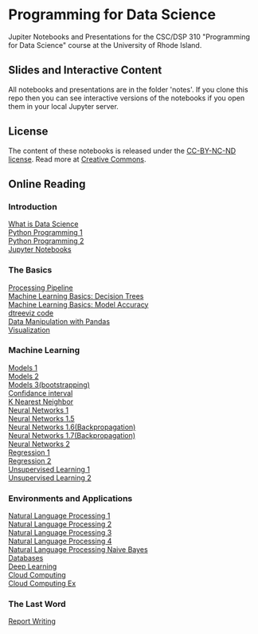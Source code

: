 # Programming for Data Science

Jupiter Notebooks and Presentations for the CSC/DSP 310 "Programming for Data Science" course at the University of Rhode Island.

## Slides and Interactive Content
All notebooks and presentations are in the folder 'notes'.
If you clone this repo then you can see interactive versions of the notebooks if you open them in your local Jupyter server.

## License
The content of these notebooks is released under the [CC-BY-NC-ND license](https://creativecommons.org/licenses/by-sa/4.0/). Read more at [Creative Commons](https://creativecommons.org).

## Online Reading

### Introduction

[What is Data Science](https://github.com/IndraniMandal/ds/blob/master/notes/01-What-is-Data-Science.pdf)<br>
[Python Programming 1](https://github.com/IndraniMandal/CSC310-S20/blob/master/notes/02-python-programming-1.pdf)<br>
[Python Programming 2](https://github.com/IndraniMandal/CSC310-S20/blob/master/notes/03-python-programming-2.pdf)<br>
[Jupyter Notebooks](https://github.com/IndraniMandal/CSC310-S20/blob/master/notes/04-notebooks.pdf)<br>

### The Basics
[Processing Pipeline](https://github.com/IndraniMandal/CSC310-S20/blob/master/notes/05-processing-pipeline.ipynb)<br>
[Machine Learning Basics: Decision Trees](https://github.com/IndraniMandal/CSC310-S20/blob/master/notes/06-machine-learning-basics-1.pdf)<br>
[Machine Learning Basics: Model Accuracy](https://github.com/IndraniMandal/CSC310-S20/blob/master/notes/07-machine-learning-basics-2.ipynb)<br>
[dtreeviz code](https://github.com/IndraniMandal/CSC310-S20/blob/master/notes/07-Machine-learning-2-%20dtreeviz.ipynb.ipynb)<br>
[Data Manipulation with Pandas](https://github.com/IndraniMandal/CSC310-S20/blob/master/notes/08-data-manipulation-pandas.ipynb)<br>
[Visualization](https://github.com/IndraniMandal/CSC310-S20/blob/master/notes/09-visualization.ipynb)<br>

### Machine Learning
[Models 1](https://github.com/IndraniMandal/CSC310-S20/blob/master/notes/10-models.ipynb)<br>
[Models 2](https://github.com/IndraniMandal/CSC310-S20/blob/master/notes/11-models-2.ipynb)<br>
[Models 3(bootstrapping)](https://github.com/IndraniMandal/CSC310-S20/blob/master/notes/12-models-3.pdf)<br>
[Confidance interval](https://github.com/IndraniMandal/CSC310-S20/blob/master/notes/12_models_3.5.ipynb)<br>
[K Nearest Neighbor](https://nbviewer.jupyter.org/github/lutzhamel/ds/blob/master/notes/13-KNN.ipynb)<br>
[Neural Networks 1](https://github.com/lutzhamel/ds/blob/master/notes/14-ANN.pdf)<br>
[Neural Networks 1.5](https://www.slideshare.net/IndraniMandal1/clipboards/neural-networks)<br>
[Neural Networks 1.6(Backpropagation)](https://www.slideshare.net/Simplilearn/backpropagation-and-gradient-descent-in-neural-networks-neural-network-tutorial-simplilearn?qid=d1cb16b5-17ac-4c2c-b393-27a95da2df2e&v=&b=&from_search=2)<br>
[Neural Networks 1.7(Backpropagation)](https://hmkcode.com/ai/backpropagation-step-by-step/)<br>
[Neural Networks 2](https://nbviewer.jupyter.org/github/lutzhamel/ds/blob/master/notes/15-ANN-2.ipynb)<br>
[Regression 1](https://github.com/IndraniMandal/CSC310-S20/blob/master/notes/16-regression.pdf)<br>
[Regression 2](https://nbviewer.jupyter.org/github/lutzhamel/ds/blob/master/notes/16a-regression.ipynb)<br>
[Unsupervised Learning 1](https://github.com/IndraniMandal/CSC310-S20/blob/master/notes/17-unsupervised-learning.pdf)<br>
[Unsupervised Learning 2](https://github.com/IndraniMandal/CSC310-S20/blob/master/notes/17a-unsupervised-learning.ipynb)<br>

### Environments and Applications
[Natural Language Processing 1](https://nbviewer.jupyter.org/github/lutzhamel/ds/blob/master/notes/18a-NLP.ipynb)<br>
[Natural Language Processing 2](https://github.com/IndraniMandal/CSC310-S20/blob/master/notes/19-NLP-2.pdf)<br>
[Natural Language Processing 3](https://github.com/IndraniMandal/CSC310-S20/blob/master/notes/19a-NLP-2.ipynb)<br>
[Natural Language Processing 4](https://towardsdatascience.com/introduction-to-clinical-natural-language-processing-predicting-hospital-readmission-with-1736d52bc709)<br>
[Natural Language Processing Naive Bayes](https://www.slideshare.net/IndraniMandal1/clipboards/naive-bayes)<br>
[Databases](https://nbviewer.jupyter.org/github/lutzhamel/ds/blob/master/notes/20-databases.ipynb)<br>
[Deep Learning](https://nbviewer.jupyter.org/github/lutzhamel/ds/blob/master/notes/22-deep-learning.ipynb)<br>
[Cloud Computing](https://github.com/IndraniMandal/CSC310-S20/blob/master/notes/23-cloud-computing.ipynb)<br>
[Cloud Computing Ex](https://nbviewer.jupyter.org/github/lutzhamel/ds/blob/master/notes/23-cloud-computing.ipynb)<br>

### The Last Word
[Report Writing](https://nbviewer.jupyter.org/github/lutzhamel/ds/blob/master/notes/21-report-writing.ipynb)<br>
